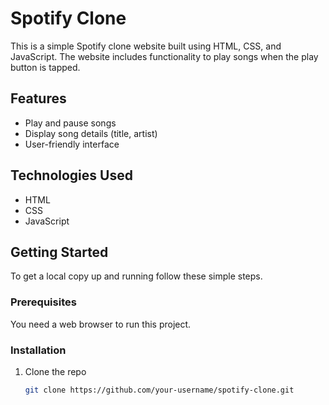 # Spotify Clone

This is a simple Spotify clone website built using HTML, CSS, and JavaScript. The website includes functionality to play songs when the play button is tapped.

## Features

- Play and pause songs
- Display song details (title, artist)
- User-friendly interface

## Technologies Used

- HTML
- CSS
- JavaScript

## Getting Started

To get a local copy up and running follow these simple steps.

### Prerequisites

You need a web browser to run this project.

### Installation

1. Clone the repo
   ```sh
   git clone https://github.com/your-username/spotify-clone.git
